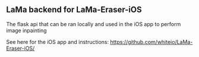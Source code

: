 ## LaMa backend for LaMa-Eraser-iOS

The flask api that can be ran locally and used in the iOS app to perform image inpainting

See here for the iOS app and instructions:
https://github.com/whiteio/LaMa-Eraser-iOS/
